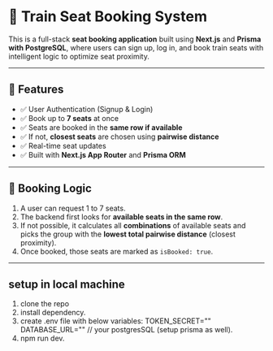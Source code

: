 # 🎫 Train Seat Booking System

This is a full-stack **seat booking application** built using **Next.js** and **Prisma with PostgreSQL**, where users can sign up, log in, and book train seats with intelligent logic to optimize seat proximity.

---

## 🚀 Features

- ✅ User Authentication (Signup & Login)
- ✅ Book up to **7 seats** at once
- ✅ Seats are booked in the **same row if available**
- ✅ If not, **closest seats** are chosen using **pairwise distance**
- ✅ Real-time seat updates
- ✅ Built with **Next.js App Router** and **Prisma ORM**

---

## 🧠 Booking Logic

1. A user can request 1 to 7 seats.
2. The backend first looks for **available seats in the same row**.
3. If not possible, it calculates all **combinations** of available seats and picks the group with the **lowest total pairwise distance** (closest proximity).
4. Once booked, those seats are marked as `isBooked: true`.

---

## setup in local machine
1. clone the repo
2. install dependency.
3. create .env file with below variables:
    TOKEN_SECRET=""
    DATABASE_URL="" // your postgresSQL (setup prisma as well).
4. npm run dev.
